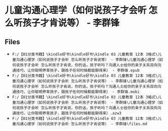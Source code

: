# 儿童沟通心理学（如何说孩子才会听 怎么听孩子才肯说等） - 李群锋

## Files

- `F:/【01分类书籍】\kindle好书\kindle好书\kindle 03 儿童教育 12本 3格式\儿童沟通心理学（如何说孩子才会听 怎么听孩子才肯说等） - 李群锋\儿童沟通心理学（如何说孩子才会听 怎么听孩子才肯说，你的话，孩子听吗？沟通人士给你的亲子关系双向沟通技巧，让你聪明养育孩子，跟孩子任何时候都能聊得来） - 李群锋.epub`
- `F:/【01分类书籍】\kindle好书\kindle好书\kindle 03 儿童教育 12本 3格式\儿童沟通心理学（如何说孩子才会听 怎么听孩子才肯说等） - 李群锋\儿童沟通心理学（如何说孩子才会听 怎么听孩子才肯说，你的话，孩子听吗？沟通人士给你的亲子关系双向沟通技巧，让你聪明养育孩子，跟孩子任何时候都能聊得来） - 李群锋.mobi`
- `F:/【01分类书籍】\kindle好书\kindle好书\kindle 03 儿童教育 12本 3格式\儿童沟通心理学（如何说孩子才会听 怎么听孩子才肯说等） - 李群锋\儿童沟通心理学（如何说孩子才会听 怎么听孩子才肯说，你的话，孩子听吗？沟通人士给你的亲子关系双向沟通技巧，让你聪明养育孩子，跟孩子任何时候都能聊得来）.azw3`
- `F:/【01分类书籍】\kindle好书\kindle好书\kindle 03 儿童教育 12本 3格式\儿童沟通心理学（如何说孩子才会听 怎么听孩子才肯说等） - 李群锋\files.md`
